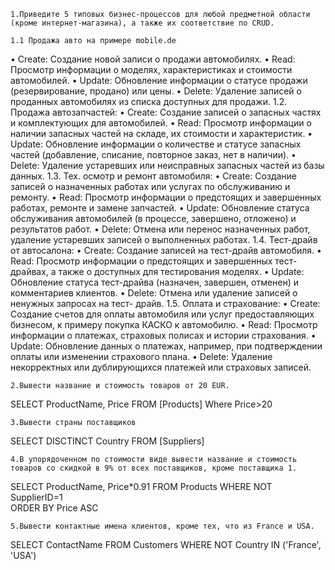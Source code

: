     1.Приведите 5 типовых бизнес-процессов для любой предметной области (кроме интернет-магазина), а также их соответствие по CRUD.

    1.1 Продажа авто на примере mobile.de 
• Create: Создание новой записи о продажи автомобилях.
• Read: Просмотр информации о моделях, характеристиках и стоимости
автомобилей.
• Update: Обновление информации о статусе продажи 
(резервирование, продано) или цены.
• Delete: Удаление записей о проданных автомобилях из списка 
доступных для продажи.
    1.2. Продажа автозапчастей:
• Create: Создание записей о запасных частях и комплектующих для 
автомобилей.
• Read: Просмотр информации о наличии запасных частей на складе, 
их стоимости и характеристик.
• Update: Обновление информации о количестве и статусе запасных 
частей (добавление, списание, повторное заказ, нет в наличии).
• Delete: Удаление устаревших или неисправных запасных частей из 
базы данных.
    1.3. Тех. осмотр и ремонт автомобиля:
• Create: Создание записей о назначенных работах или услугах по 
обслуживанию и ремонту.
• Read: Просмотр информации о предстоящих и завершенных работах, 
ремонте и замене запчастей.
• Update: Обновление статуса обслуживания автомобилей (в процессе, 
завершено, отложено) и результатов работ.
• Delete: Отмена или перенос назначенных работ, удаление 
устаревших записей о выполненных работах.
    1.4. Тест-драйв от автосалона:
• Create: Создание записей на тест-драйв автомобиля.
• Read: Просмотр информации о предстоящих и завершенных тест-
драйвах, а также о доступных для тестирования моделях.
• Update: Обновление статуса тест-драйва (назначен, завершен, 
отменен) и комментариев клиентов.
• Delete: Отмена или удаление записей о ненужных запросах на тест-
драйв.
    1.5. Оплата и страхование:
• Create: Создание счетов для оплаты автомобиля или услуг 
предоставляющих бизнесом, к примеру покупка КАСКО к автомобилю.
• Read: Просмотр информации о платежах, страховых полисах и 
истории страхования.
• Update: Обновление данных о платежах, например, при 
подтверждении оплаты или изменении страхового плана.
• Delete: Удаление некорректных или дублирующихся платежей или 
страховых записей.


    2.Вывести название и стоимость товаров от 20 EUR.
SELECT ProductName, Price
FROM [Products]
Where Price>20

    3.Вывести страны поставщиков
SELECT DISCTINCT Country
FROM [Suppliers]

    4.В упорядоченном по стоимости виде вывести название и стоимость товаров со скидкой в 9% от всех поставщиков, кроме поставщика 1.
SELECT ProductName, Price*0.91
FROM Products
WHERE NOT SupplierID=1	
ORDER BY Price ASC

    5.Вывести контактные имена клиентов, кроме тех, что из France и USA.
SELECT ContactName
FROM Customers
WHERE
NOT Country IN ('France', 'USA')
